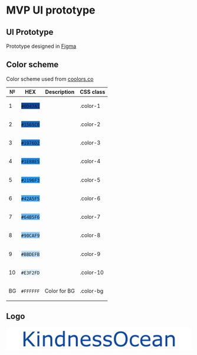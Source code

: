 # MVP UI prototype

## UI Prototype
Prototype designed in [Figma](https://www.figma.com/file/7rntabNFZAgQJHJ3Yn5FKa/KidnessOcean?node-id=0%3A1)

## Color scheme
Color scheme used from [coolors.co](https://coolors.co/palette/e3f2fd-bbdefb-90caf9-64b5f6-42a5f5-2196f3-1e88e5-1976d2-1565c0-0d47a1)

| №   | HEX                                                | Description  | CSS class |
|-----|----------------------------------------------------|--------------|-----------|
| 1   | <p style="background-color:#0D47A1;">`#0D47A1`</p> |              | .color-1  |
| 2   | <p style="background-color:#1565C0;">`#1565C0`</p> |              | .color-2  |
| 3   | <p style="background-color:#1976D2;">`#1976D2`</p> |              | .color-3  |
| 4   | <p style="background-color:#1E88E5;">`#1E88E5`</p> |              | .color-4  |
| 5   | <p style="background-color:#2196F3;">`#2196F3`</p> |              | .color-5  |
| 6   | <p style="background-color:#42A5F5;">`#42A5F5`</p> |              | .color-6  |
| 7   | <p style="background-color:#64B5F6;">`#64B5F6`</p> |              | .color-7  |
| 8   | <p style="background-color:#90CAF9;">`#90CAF9`</p> |              | .color-8  |
| 9   | <p style="background-color:#BBDEFB;">`#BBDEFB`</p> |              | .color-9  |
| 10  | <p style="background-color:#E3F2FD;">`#E3F2FD`</p> |              | .color-10 |
| BG  | <p style="background-color:#FFFFFF;">`#FFFFFF`</p> | Color for BG | .color-bg |

## Logo
<img src="../public/logo.png"
alt="KindnessOcean logo"
style="float: left; margin-right: 10px;" />